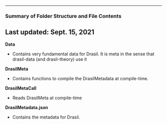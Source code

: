 --------------------------------------------------
### Summary of Folder Structure and File Contents
Last updated: Sept. 15, 2021
--------------------------------------------------

**Data**
  - Contains very fundamental data for Drasil. It is meta in the sense
    that drasil-data (and drasil-theory) use it

**DrasilMeta**
  - Contains functions to compile the DrasilMetadata at compile-time.

**DrasilMetaCall**
  - Reads DrasilMeta at compile-time

**DrasilMetadata.json**
  - Contains the metadata for Drasil.
